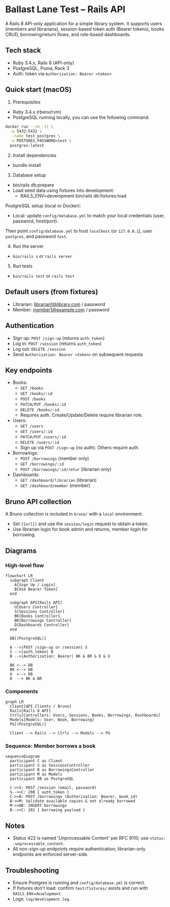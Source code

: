 # Ballast Lane Test – Rails API

A Rails 8 API-only application for a simple library system. It supports users (members and librarians), session-based token auth (Bearer tokens), books CRUD, borrowing/return flows, and role-based dashboards.

## Tech stack
- Ruby 3.4.x, Rails 8 (API-only)
- PostgreSQL, Puma, Rack 3
- Auth: token via `Authorization: Bearer <token>`

## Quick start (macOS)
1) Prerequisites
- Ruby 3.4.x (rbenv/rvm)
- PostgreSQL running locally, you can use the following command:

```sh
docker run --rm -it \
  -p 5432:5432 \
  --name test_postgres \
  -e POSTGRES_PASSWORD=test \
  postgres:latest
```

2) Install dependencies
- bundle install

3) Database setup
- bin/rails db:prepare
- Load seed data using fixtures into development:
  - RAILS_ENV=development bin/rails db:fixtures:load

PostgreSQL setup (local or Docker):
- Local: update `config/database.yml` to match your local credentials (user, password, host/port).

Then point `config/database.yml` to host `localhost` (or `127.0.0.1`), user `postgres`, and password `test`.

4) Run the server
  - `bin/rails s` or `rails server`

5) Run tests
  - `bin/rails test` or `rails test`

## Default users (from fixtures)
- Librarian: librarian1@library.com / password
- Member:    member1@example.com / password

## Authentication
- Sign up: `POST /sign-up` (returns `auth_token`)
- Log in:  `POST /session` (returns `auth_token`)
- Log out: `DELETE /session`
- Send `Authorization: Bearer <token>` on subsequent requests

## Key endpoints
- Books: 
  - `GET /books`
  - `GET /books/:id`
  - `POST /books`
  - `PATCH/PUT /books/:id`
  - `DELETE /books/:id`
  - Requires auth. Create/Update/Delete require librarian role.
- Users: 
  - `GET /users`
  - `GET /users/:id`
  - `PATCH/PUT /users/:id`
  - `DELETE /users/:id`
  - Sign up via `POST /sign-up` (no auth). Others require auth.
- Borrowings: 
  - `POST /borrowings` (member only)
  - `GET /borrowings/:id`
  - `POST /borrowings/:id/retur` (librarian only)
- Dashboards: 
  - `GET /dashboard/librarian` (librarian)
  - `GET /dashboard/member` (member)

## Bruno API collection
A Bruno collection is included in `bruno/` with a `local` environment.
- Set `{{url}}` and use the `session/login` request to obtain a token.
- Use librarian login for book admin and returns, member login for borrowing.

## Diagrams

### High-level flow
```mermaid
flowchart LR
  subgraph Client
    A[Sign Up / Login]
    B[Use Bearer Token]
  end

  subgraph API[Rails API]
    U[Users Controller]
    S[Sessions Controller]
    BK[Books Controller]
    BR[Borrowings Controller]
    D[Dashboards Controller]
  end

  DB[(PostgreSQL)]

  A -->|POST /sign-up or /session| S
  S -->|auth_token| B
  B -->|Authorization: Bearer| BK & BR & D & U

  BK <--> DB
  BR <--> DB
  U  <--> DB
  D  --> BK & BR
```

### Components
```mermaid
graph LR
  Client[API Clients / Bruno]
  Rails[Rails 8 API]
  Ctrls[Controllers: Users, Sessions, Books, Borrowings, Dashboards]
  Models[Models: User, Book, Borrowing]
  PG[(PostgreSQL)]

  Client --> Rails --> Ctrls --> Models --> PG
```

### Sequence: Member borrows a book
```mermaid
sequenceDiagram
  participant C as Client
  participant S as SessionsController
  participant B as BorrowingsController
  participant M as Models
  participant DB as PostgreSQL

  C->>S: POST /session (email, password)
  S-->>C: 200 { auth_token }
  C->>B: POST /borrowings (Authorization: Bearer, book_id)
  B->>M: Validate available copies & not already borrowed
  M->>DB: INSERT borrowings
  B-->>C: 201 { borrowing payload }
```

## Notes
- Status 422 is named 'Unprocessable Content' per RFC 9110; use `status: :unprocessable_content`.
- All non-sign-up endpoints require authentication; librarian-only endpoints are enforced server-side.

## Troubleshooting
- Ensure Postgres is running and `config/database.yml` is correct.
- If fixtures don't load: confirm `test/fixtures/` exists and run with `RAILS_ENV=development`.
- Logs: `log/development.log`.
